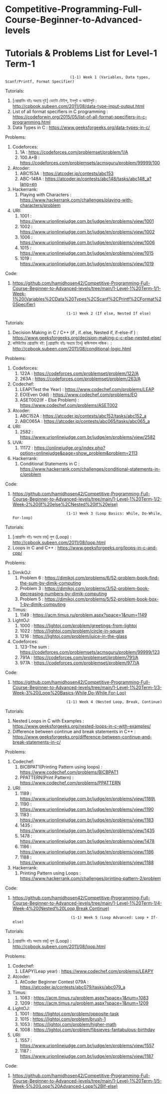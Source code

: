 # Competitive-Programming-Full-Course-Beginner-to-Advanced-levels

# Tutorials & Problems List for Level-1 Term-1

                                 (1-1) Week 1 (Variables, Data types, Scanf/Printf, Format Specifier)
Tutorials:
   1. [প্রোগ্রামিং বইঃ অধ্যায় দুই] ডোটো টোইপ, ইনপুট ও আউটপুট : http://cpbook.subeen.com/2011/08/data-type-input-output.html
   2. List of all format specifiers in C programming : https://codeforwin.org/2015/05/list-of-all-format-specifiers-in-c-programming.html
   3. Data Types in C : https://www.geeksforgeeks.org/data-types-in-c/

Problems:
   1. Codeforces:
      1. 1A : https://codeforces.com/problemset/problem/1/A
      2. 100.A+B : https://codeforces.com/problemsets/acmsguru/problem/99999/100
   2. Atcoder: 
      1. ABC153A : https://atcoder.jp/contests/abc153
      2. ABC-148A : https://atcoder.jp/contests/abc148/tasks/abc148_a?lang=en
   3. Hackerrank: 
      1. Playing with Characters : https://www.hackerrank.com/challenges/playing-with-characters/problem
   4. URI: 
      1. 1001 : https://www.urionlinejudge.com.br/judge/en/problems/view/1001
      2. 1002 : https://www.urionlinejudge.com.br/judge/en/problems/view/1002
      3. 1006 : https://www.urionlinejudge.com.br/judge/en/problems/view/1006
      4. 1015 : https://www.urionlinejudge.com.br/judge/en/problems/view/1015
      5. 1019 : https://www.urionlinejudge.com.br/judge/en/problems/view/1019

Code: 
   1. https://github.com/hamidhosen42/Competitive-Programming-Full-Course-Beginner-to-Advanced-levels/tree/main/1-Level-1%20Term-1/1-Week-1%20(Variables%2CData%20Types%2CScanf%2CPrintf%2CFormat%20Specifier)

                                  (1-1) Week 2 (If else, Nested If else)
Tutorials:
   1. Decision Making in C / C++ (if , if..else, Nested if, if-else-if ) : https://www.geeksforgeeks.org/decision-making-c-c-else-nested-else/
   2. কমিউটোর প্রোগ্রামিং বই: [প্রোগ্রামিং বইঃ অধ্যায় তিন] কন্ডিশনাল লজিক। : http://cpbook.subeen.com/2011/08/conditional-logic.html

Problems:
   1. Codeforces:
      1. 122A : https://codeforces.com/problemset/problem/122/A
      2. 263A : https://codeforces.com/problemset/problem/263/A
   2. Codechef: 
      1. LEAP(Test the Year) : https://www.codechef.com/problems/LEAP
      2. EO(Even Odd) : https://www.codechef.com/problems/EO
      3. ASET002(If - Else Problem) : https://www.codechef.com/problems/ASET002
   3. Atcoder: 
      1. ABC152A : https://atcoder.jp/contests/abc152/tasks/abc152_a
      2. ABC065A : https://atcoder.jp/contests/abc065/tasks/abc065_a
   4. URI: 
      1. 2582 : https://www.urionlinejudge.com.br/judge/en/problems/view/2582
   5. UVA: 
      1. 11172 : https://onlinejudge.org/index.php?option=onlinejudge&page=show_problem&problem=2113
   6. Hackerrank: 
      1. Conditional Statements in C : https://www.hackerrank.com/challenges/conditional-statements-in-c/problem

Code: 
   1. https://github.com/hamidhosen42/Competitive-Programming-Full-Course-Beginner-to-Advanced-levels/tree/main/1-Level-1%20Term-1/2-Week-2%20(If%20else%2CNested%20If%20else)


                                  (1-1) Week 3 (Loop Basics: While, Do-While, For-loop)
Tutorials:
   1. [প্রোগ্রামিং বইঃ অধ্যায় চার] লুপ (Loop) : http://cpbook.subeen.com/2011/08/loop.html
   2. Loops in C and C++ : https://www.geeksforgeeks.org/loops-in-c-and-cpp/

Problems:
   1. DimikOJ: 
      1. Problem 6 : https://dimikoj.com/problems/6/52-problem-book-find-the-sum-by-dimik-computing
      2. Problem 3 : https://dimikoj.com/problems/3/52-problem-book-decreasing-numbers-by-dimik-computing
      3. Problem 5 : https://dimikoj.com/problems/5/52-problem-book-box-1-by-dimik-computing
   2. Timus: 
      1. 1149 : https://acm.timus.ru/problem.aspx?space=1&num=1149
   3. LightOJ: 
      1. 1000 : https://lightoj.com/problem/greetings-from-lightoj
      2. 1022 : https://lightoj.com/problem/circle-in-square
      3. 1216 : https://lightoj.com/problem/juice-in-the-glass
   4. Codeforces:
      1. 123-The sum : https://codeforces.com/problemsets/acmsguru/problem/99999/123
      2. 791A : https://codeforces.com/problemset/problem/791/A
      3. 977A : https://codeforces.com/problemset/problem/977/A

Code: 
   1. https://github.com/hamidhosen42/Competitive-Programming-Full-Course-Beginner-to-Advanced-levels/tree/main/1-Level-1%20Term-1/3-Week-3%20(Loop%20Basics-While,Do-While,For-Loo)

                                  (1-1) Week 4 (Nested Loop, Break, Continue)
Tutorials:
   1. Nested Loops in C with Examples : https://www.geeksforgeeks.org/nested-loops-in-c-with-examples/
   2. Difference between continue and break statements in C++ : https://www.geeksforgeeks.org/difference-between-continue-and-break-statements-in-c/

Problems:
   1. Codechef: 
      1. BICBPAT1(Printing Pattern using loops) : https://www.codechef.com/problems/BICBPAT1
      2. PPATTERN(Print Pattern) : https://www.codechef.com/problems/PPATTERN
   2. URI: 
      1. 1189 : https://www.urionlinejudge.com.br/judge/en/problems/view/1189\
      2. 1190 : https://www.urionlinejudge.com.br/judge/en/problems/view/1190
      3. 1183 : https://www.urionlinejudge.com.br/judge/en/problems/view/1183
      4. 1435 : https://www.urionlinejudge.com.br/judge/en/problems/view/1435
      5. 1478 : https://www.urionlinejudge.com.br/judge/en/problems/view/1478
      6. 1186 : https://www.urionlinejudge.com.br/judge/en/problems/view/1186
      7. 1188 : https://www.urionlinejudge.com.br/judge/en/problems/view/1188
   3. Hackerrank: 
      1.  Printing Pattern using Loops : https://www.hackerrank.com/challenges/printing-pattern-2/problem

Code: 
   1. https://github.com/hamidhosen42/Competitive-Programming-Full-Course-Beginner-to-Advanced-levels/tree/main/1-Level-1%20Term-1/4-Week-4%20(Nested%20Loop,Break,Continue)

                                    (1-1) Week 5 (Loop Advanced: Loop + If-else)
Tutorials:
   1. [প্রোগ্রামিং বইঃ অধ্যায় চার] লুপ (Loop) : http://cpbook.subeen.com/2011/08/loop.html

Problems:
   1. Codechef:
      1. LEAPY(Leap year) : https://www.codechef.com/problems/LEAPY
   2. Atcoder: 
      1. AtCoder Beginner Contest 079A : https://atcoder.jp/contests/abc079/tasks/abc079_a
   5. Timus:
      1. 1083 : https://acm.timus.ru/problem.aspx?space=1&num=1083
      2. 1209 : https://acm.timus.ru/problem.aspx?space=1&num=1209
   7. LightOJ:
      1. 1001 : https://lightoj.com/problem/opposite-task
      2. 1015 : https://lightoj.com/problem/brush-1
      3. 1053 : https://lightoj.com/problem/higher-math
      4. 1008 : https://lightoj.com/problem/fibsieves-fantabulous-birthday
   8. URI: 
      1. 1557 : https://www.urionlinejudge.com.br/judge/en/problems/view/1557
      2. 1187 : https://www.urionlinejudge.com.br/judge/en/problems/view/1187

Code: 
   1. https://github.com/hamidhosen42/Competitive-Programming-Full-Course-Beginner-to-Advanced-levels/tree/main/1-Level-1%20Term-1/5-Week-5%20(Loop%20Advanced-Lopp%2BIf-else)
